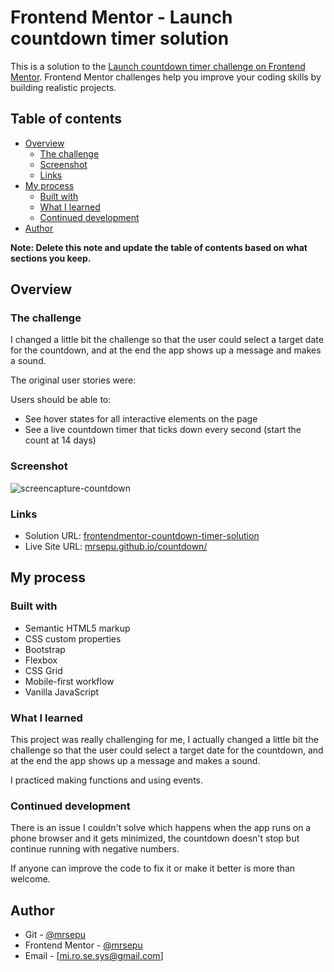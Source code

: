 # Frontend Mentor - Launch countdown timer solution

This is a solution to the [Launch countdown timer challenge on Frontend Mentor](https://www.frontendmentor.io/challenges/launch-countdown-timer-N0XkGfyz-). Frontend Mentor challenges help you improve your coding skills by building realistic projects. 

## Table of contents

- [Overview](#overview)
  - [The challenge](#the-challenge)
  - [Screenshot](#screenshot)
  - [Links](#links)
- [My process](#my-process)
  - [Built with](#built-with)
  - [What I learned](#what-i-learned)
  - [Continued development](#continued-development)
- [Author](#author)

**Note: Delete this note and update the table of contents based on what sections you keep.**

## Overview

### The challenge

I changed a little bit the challenge so that the user could select a target date for the countdown, and at the end the app shows up a message and makes a sound.

The original user stories were:

Users should be able to:

- See hover states for all interactive elements on the page
- See a live countdown timer that ticks down every second (start the count at 14 days)

### Screenshot

![screencapture-countdown](https://user-images.githubusercontent.com/64711777/122795699-952d6780-d28b-11eb-9484-4113682009f7.png)

### Links

- Solution URL: [frontendmentor-countdown-timer-solution](https://www.frontendmentor.io/solutions/countdown-timer-made-with-vanilla-js-and-bootstrap-WCHJ5wTLp)
- Live Site URL: [mrsepu.github.io/countdown/](https://mrsepu.github.io/countdown/)

## My process

### Built with

- Semantic HTML5 markup
- CSS custom properties
- Bootstrap
- Flexbox
- CSS Grid
- Mobile-first workflow
- Vanilla JavaScript

### What I learned

This project was really challenging for me, I actually changed a little bit the challenge so that the user could select a target date for the countdown, and at the end the app shows up a message and makes a sound.

I practiced making functions and using events.

### Continued development

There is an issue I couldn't solve which happens when the app runs on a phone browser and it gets minimized, the countdown doesn't stop but continue running with negative numbers.

If anyone can improve the code to fix it or make it better is more than welcome.

## Author

- Git - [@mrsepu](https://github.com/mrsepu)
- Frontend Mentor - [@mrsepu](https://www.frontendmentor.io/profile/mrsepu)
- Email - [mi.ro.se.sys@gmail.com]
